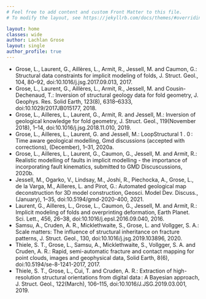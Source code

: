 ```yaml
---
# Feel free to add content and custom Front Matter to this file.
# To modify the layout, see https://jekyllrb.com/docs/themes/#overriding-theme-defaults

layout: home
classes: wide
author: Lachlan Grose
layout: single
author_profile: true
---
```

* Grose, L., Laurent, G., Aillères, L., Armit, R., Jessell, M. and Caumon, G.: Structural data constraints for implicit modeling of folds, J. Struct. Geol., 104, 80–92, doi:10.1016/j.jsg.2017.09.013, 2017.
* Grose, L., Laurent, G., Aillères, L., Armit, R., Jessell, M. and Cousin-Dechenaud, T.: Inversion of structural geology data for fold geometry, J. Geophys. Res. Solid Earth, 123(8), 6318–6333, doi:10.1029/2017JB015177, 2018.
* Grose, L., Ailleres, L., Laurent, G., Armit, R. and Jessell, M.: Inversion of geological knowledge for fold geometry, J. Struct. Geol., 119(November 2018), 1–14, doi:10.1016/j.jsg.2018.11.010, 2019.
* Grose, L., Ailleres, L., Laurent, G. and Jessell, M.: LoopStructural 1 . 0 : Time aware geological modelling, Gmd discussions (accepted with corrections), (December), 1–31, 2020a.
* Grose, L., Ailleres, L., Laurent, G., Caumon, G., Jessell, M. and Armit, R.: Realistic modelling of faults in implicit modelling - the importance of incorporating fault kinematics, submitted to GMD Discuscussions, 2020b.
* Jessell, M., Ogarko, V., Lindsay, M., Joshi, R., Piechocka, A., Grose, L., de la Varga, M., Ailleres, L. and Pirot, G.: Automated geological map deconstruction for 3D model construction, Geosci. Model Dev. Discuss., (January), 1–35, doi:10.5194/gmd-2020-400, 2021.
* Laurent, G., Ailleres, L., Grose, L., Caumon, G., Jessell, M. and Armit, R.: Implicit modeling of folds and overprinting deformation, Earth Planet. Sci. Lett., 456, 26–38, doi:10.1016/j.epsl.2016.09.040, 2016.
* Samsu, A., Cruden, A. R., Micklethwaite, S., Grose, L. and Vollgger, S. A.: Scale matters: The influence of structural inheritance on fracture patterns, J. Struct. Geol., 130, doi:10.1016/j.jsg.2019.103896, 2020.
* Thiele, S. T., Grose, L., Samsu, A., Micklethwaite, S., Vollgger, S. A. and Cruden, A. R.: Rapid, semi-automatic fracture and contact mapping for point clouds, images and geophysical data, Solid Earth, 8(6), doi:10.5194/se-8-1241-2017, 2017.
* Thiele, S. T., Grose, L., Cui, T. and Cruden, A. R.: Extraction of high-resolution structural orientations from digital data : A Bayesian approach, J. Struct. Geol., 122(March), 106–115, doi:10.1016/J.JSG.2019.03.001, 2019.

